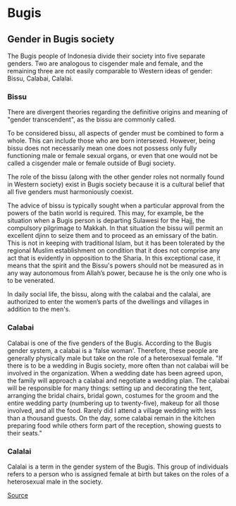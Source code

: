 # Bugis #

## Gender in Bugis society ##

The Bugis people of Indonesia divide their society into five separate genders. Two are analogous to cisgender male and female, and the remaining three are not easily comparable to Western ideas of gender: Bissu, Calabai, Calalai.

### Bissu ###

There are divergent theories regarding the definitive origins and meaning of "gender transcendent", as the bissu are commonly called.

To be considered bissu, all aspects of gender must be combined to form a whole. This can include those who are born intersexed. However, being bissu does not necessarily mean one does not possess only fully functioning male or female sexual organs, or even that one would not be called a cisgender male or female outside of Bugi society.

The role of the bissu (along with the other gender roles not normally found in Western society) exist in Bugis society because it is a cultural belief that all five genders must harmoniously coexist.

The advice of bissu is typically sought when a particular approval from the powers of the batin world is required. This may, for example, be the situation when a Bugis person is departing Sulawesi for the Hajj, the compulsory pilgrimage to Makkah. In that situation the bissu will permit an excellent djinn to seize them and to proceed as an emissary of the batin.
This is not in keeping with traditional Islam, but it has been tolerated by the regional Muslim establishment on condition that it does not comprise any act that is evidently in opposition to the Sharia. In this exceptional case, it means that the spirit and the Bissu's powers should not be measured as in any way autonomous from Allah’s power, because he is the only one who is to be venerated.

In daily social life, the bissu, along with the calabai and the calalai, are authorized to enter the women’s parts of the dwellings and villages in addition to the men's.

### Calabai ###

Calabai is one of the five genders of the Bugis. According to the Bugis gender system, a calabai is a 'false woman'. Therefore, these people are generally physically male but take on the role of a heterosexual female.
"If there is to be a wedding in Bugis society, more often than not calabai will be involved in the organization. When a wedding date has been agreed upon, the family will approach a calabai and negotiate a wedding plan. The calabai will be responsible for many things: setting up and decorating the tent, arranging the bridal chairs, bridal gown, costumes for the groom and the entire wedding party (numbering up to twenty-five), makeup for all those involved, and all the food. Rarely did I attend a village wedding with less than a thousand guests. On the day, some calabai remain in the kitchen preparing food while others form part of the reception, showing guests to their seats."

### Calalai ###

Calalai is a term in the gender system of the Bugis. This group of individuals refers to a person who is assigned female at birth but takes on the roles of a heterosexual male in the society.

[Source](http://en.wikipedia.org/wiki/Gender_in_Bugis_society)